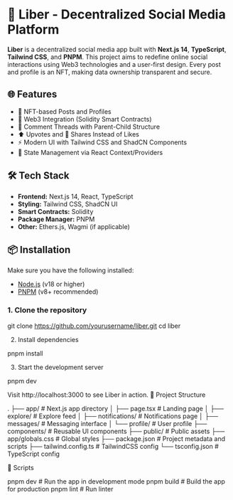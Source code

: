 # 🚀 Liber - Decentralized Social Media Platform

**Liber** is a decentralized social media app built with **Next.js 14**, **TypeScript**, **Tailwind CSS**, and **PNPM**. This project aims to redefine online social interactions using Web3 technologies and a user-first design. Every post and profile is an NFT, making data ownership transparent and secure.

<!-- ![WhatsApp Image 2025-04-06 at 19 37 55](https://github.com/user-attachments/assets/125a401d-53e8-4080-bac6-bb7382f17053)


![WhatsApp Image 2025-04-06 at 19 37 55(3)](https://github.com/user-attachments/assets/229b94d9-a85e-4893-bc27-70f04fccecea)


![WhatsApp Image 2025-04-06 at 19 37 55(2)](https://github.com/user-attachments/assets/1ea4eee5-f9d5-46a2-90eb-74fa03091890)


![WhatsApp Image 2025-04-06 at 19 37 55(1)](https://github.com/user-attachments/assets/08dc8eb8-6e01-4057-929f-e495dcfe7b57) -->


## 🌐 Features

- 📜 NFT-based Posts and Profiles  
- 🔗 Web3 Integration (Solidity Smart Contracts)  
- 🧵 Comment Threads with Parent-Child Structure  
- ⬆️ Upvotes and 🔁 Shares Instead of Likes  
- ⚡ Modern UI with Tailwind CSS and ShadCN Components  
- 🧠 State Management via React Context/Providers  

## 🛠️ Tech Stack

- **Frontend:** Next.js 14, React, TypeScript  
- **Styling:** Tailwind CSS, ShadCN UI  
- **Smart Contracts:** Solidity  
- **Package Manager:** PNPM  
- **Other:** Ethers.js, Wagmi (if applicable)  

## 📦 Installation

Make sure you have the following installed:

- [Node.js](https://nodejs.org/) (v18 or higher)  
- [PNPM](https://pnpm.io/) (v8+ recommended)  

### 1. Clone the repository

git clone https://github.com/yourusername/liber.git
cd liber

2. Install dependencies

pnpm install

3. Start the development server

pnpm dev

Visit http://localhost:3000 to see Liber in action.
📁 Project Structure

.
├── app/                    # Next.js app directory
│   ├── page.tsx           # Landing page
│   ├── explore/           # Explore feed
│   ├── notifications/     # Notifications page
│   ├── messages/          # Messaging interface
│   └── profile/           # User profile
├── components/            # Reusable UI components
├── public/                # Public assets
├── app/globals.css        # Global styles
├── package.json           # Project metadata and scripts
├── tailwind.config.ts     # TailwindCSS config
└── tsconfig.json          # TypeScript config

📜 Scripts

pnpm dev        # Run the app in development mode
pnpm build      # Build the app for production
pnpm lint       # Run linter


